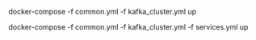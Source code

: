 docker-compose -f common.yml -f kafka_cluster.yml up


docker-compose -f common.yml -f kafka_cluster.yml -f services.yml up